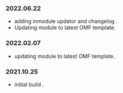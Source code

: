 ### 2022.06.22
- adding inmodule updator and changelog .
- Updating module to latest OMF template.

### 2022.02.07
- updating module to latest OMF template.

### 2021.10.25
- initial build .